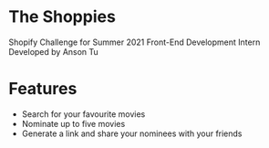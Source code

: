 # The Shoppies

Shopify Challenge for Summer 2021 Front-End Development Intern
Developed by Anson Tu

# Features

- Search for your favourite movies
- Nominate up to five movies
- Generate a link and share your nominees with your friends
